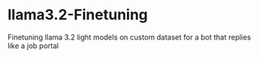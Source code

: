 # llama3.2-Finetuning
Finetuning llama 3.2 light models on custom dataset for a bot that replies like a job portal
